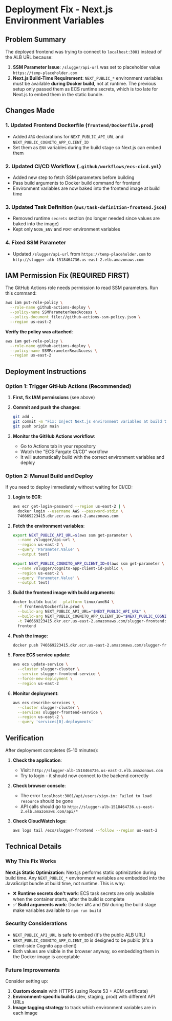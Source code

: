 # Deployment Fix - Next.js Environment Variables

## Problem Summary

The deployed frontend was trying to connect to `localhost:3001` instead of the ALB URL because:

1. **SSM Parameter Issue**: `/slugger/api-url` was set to placeholder value `https://temp-placeholder.com`
2. **Next.js Build-Time Requirement**: `NEXT_PUBLIC_*` environment variables must be available **during Docker build**, not at runtime. The previous setup only passed them as ECS runtime secrets, which is too late for Next.js to embed them in the static bundle.

## Changes Made

### 1. Updated Frontend Dockerfile (`frontend/Dockerfile.prod`)
- Added `ARG` declarations for `NEXT_PUBLIC_API_URL` and `NEXT_PUBLIC_COGNITO_APP_CLIENT_ID`
- Set them as `ENV` variables during the build stage so Next.js can embed them

### 2. Updated CI/CD Workflow (`.github/workflows/ecs-cicd.yml`)
- Added new step to fetch SSM parameters before building
- Pass build arguments to Docker build command for frontend
- Environment variables are now baked into the frontend image at build time

### 3. Updated Task Definition (`aws/task-definition-frontend.json`)
- Removed runtime `secrets` section (no longer needed since values are baked into the image)
- Kept only `NODE_ENV` and `PORT` environment variables

### 4. Fixed SSM Parameter
- Updated `/slugger/api-url` from `https://temp-placeholder.com` to `http://slugger-alb-1518464736.us-east-2.elb.amazonaws.com`

## IAM Permission Fix (REQUIRED FIRST)

The GitHub Actions role needs permission to read SSM parameters. Run this command:

```bash
aws iam put-role-policy \
  --role-name github-actions-deploy \
  --policy-name SSMParameterReadAccess \
  --policy-document file://github-actions-ssm-policy.json \
  --region us-east-2
```

**Verify the policy was attached**:
```bash
aws iam get-role-policy \
  --role-name github-actions-deploy \
  --policy-name SSMParameterReadAccess \
  --region us-east-2
```

## Deployment Instructions

### Option 1: Trigger GitHub Actions (Recommended)

1. **First, fix IAM permissions** (see above)

2. **Commit and push the changes**:
   ```bash
   git add .
   git commit -m "Fix: Inject Next.js environment variables at build time"
   git push origin main
   ```

3. **Monitor the GitHub Actions workflow**:
   - Go to Actions tab in your repository
   - Watch the "ECS Fargate CI/CD" workflow
   - It will automatically build with the correct environment variables and deploy

### Option 2: Manual Build and Deploy

If you need to deploy immediately without waiting for CI/CD:

1. **Login to ECR**:
   ```bash
   aws ecr get-login-password --region us-east-2 | \
     docker login --username AWS --password-stdin \
     746669223415.dkr.ecr.us-east-2.amazonaws.com
   ```

2. **Fetch the environment variables**:
   ```bash
   export NEXT_PUBLIC_API_URL=$(aws ssm get-parameter \
     --name /slugger/api-url \
     --region us-east-2 \
     --query 'Parameter.Value' \
     --output text)
   
   export NEXT_PUBLIC_COGNITO_APP_CLIENT_ID=$(aws ssm get-parameter \
     --name /slugger/cognito-app-client-id-public \
     --region us-east-2 \
     --query 'Parameter.Value' \
     --output text)
   ```

3. **Build the frontend image with build arguments**:
   ```bash
   docker buildx build --platform linux/amd64 \
     -f frontend/Dockerfile.prod \
     --build-arg NEXT_PUBLIC_API_URL="$NEXT_PUBLIC_API_URL" \
     --build-arg NEXT_PUBLIC_COGNITO_APP_CLIENT_ID="$NEXT_PUBLIC_COGNITO_APP_CLIENT_ID" \
     -t 746669223415.dkr.ecr.us-east-2.amazonaws.com/slugger-frontend:latest \
     frontend
   ```

4. **Push the image**:
   ```bash
   docker push 746669223415.dkr.ecr.us-east-2.amazonaws.com/slugger-frontend:latest
   ```

5. **Force ECS service update**:
   ```bash
   aws ecs update-service \
     --cluster slugger-cluster \
     --service slugger-frontend-service \
     --force-new-deployment \
     --region us-east-2
   ```

6. **Monitor deployment**:
   ```bash
   aws ecs describe-services \
     --cluster slugger-cluster \
     --services slugger-frontend-service \
     --region us-east-2 \
     --query 'services[0].deployments'
   ```

## Verification

After deployment completes (5-10 minutes):

1. **Check the application**:
   - Visit: `http://slugger-alb-1518464736.us-east-2.elb.amazonaws.com`
   - Try to login - it should now connect to the backend correctly

2. **Check browser console**:
   - The error `localhost:3001/api/users/sign-in: Failed to load resource` should be gone
   - API calls should go to `http://slugger-alb-1518464736.us-east-2.elb.amazonaws.com/api/*`

3. **Check CloudWatch logs**:
   ```bash
   aws logs tail /ecs/slugger-frontend --follow --region us-east-2
   ```

## Technical Details

### Why This Fix Works

**Next.js Static Optimization**: Next.js performs static optimization during build time. Any `NEXT_PUBLIC_*` environment variables are embedded into the JavaScript bundle at build time, not runtime. This is why:

- ❌ **Runtime secrets don't work**: ECS task secrets are only available when the container starts, after the build is complete
- ✅ **Build arguments work**: Docker `ARG` and `ENV` during the build stage make variables available to `npm run build`

### Security Considerations

- `NEXT_PUBLIC_API_URL` is safe to embed (it's the public ALB URL)
- `NEXT_PUBLIC_COGNITO_APP_CLIENT_ID` is designed to be public (it's a client-side Cognito app client)
- Both values are visible in the browser anyway, so embedding them in the Docker image is acceptable

### Future Improvements

Consider setting up:
1. **Custom domain** with HTTPS (using Route 53 + ACM certificate)
2. **Environment-specific builds** (dev, staging, prod) with different API URLs
3. **Image tagging strategy** to track which environment variables are in each image
